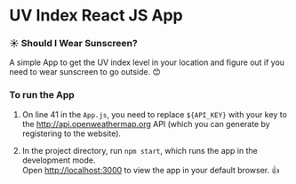 # UV Index React JS App 
### ☀️ Should I Wear Sunscreen?

A simple App to get the UV index level in your location and figure out if you need to wear sunscreen to go outside. 😊


### To run the App

1. On line 41 in the `App.js`, you need to replace `${API_KEY}` with your key to the http://api.openweathermap.org API (which you can generate by registering to the website).

2. In the project directory, run `npm start`, which runs the app in the development mode.<br />
Open [http://localhost:3000](http://localhost:3000) to view the app in your default browser. 👍